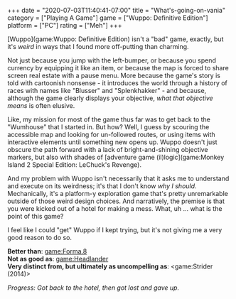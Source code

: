 +++
date = "2020-07-03T11:40:41-07:00"
title = "What's-going-on-vania"
category = ["Playing A Game"]
game = ["Wuppo: Definitive Edition"]
platform = ["PC"]
rating = ["Meh"]
+++

[Wuppo](game:Wuppo: Definitive Edition) isn't a "bad" game, exactly, but it's <i>weird</i> in ways that I found more off-putting than charming.

Not just because you jump with the left-bumper, or because you spend currency by equipping it like an item, or because the map is forced to share screen real estate with a pause menu.  More because the game's story is told with cartoonish nonsense - it introduces the world through a history of races with names like "Blusser" and "Splenkhakker" - and because, although the game clearly displays your objective, <i>what that objective means</i> is often elusive.

Like, my mission for most of the game thus far was to get back to the "Wumhouse" that I started in.  But how?  Well, I guess by scouring the accessible map and looking for un-followed routes, or using items with interactive elements until something new opens up.  Wuppo doesn't just obscure the path forward with a lack of bright-and-shining objective markers, but also with shades of [adventure game (il)logic](game:Monkey Island 2 Special Edition: LeChuck's Revenge).

And my problem with Wuppo isn't necessarily that it asks me to understand and execute on its weirdness; it's that I don't know <i>why I should</i>.  Mechanically, it's a platform-y exploration game that's pretty unremarkable outside of those weird design choices.  And narratively, the premise is that you were kicked out of a hotel for making a mess.  What, uh ... what is the point of this game?

I feel like I could "get" Wuppo if I kept trying, but it's not giving me a very good reason to do so.

<b>Better than</b>: <game:Forma.8>  
<b>Not as good as</b>: <game:Headlander>  
<b>Very distinct from, but ultimately as uncompelling as</b>: <game:Strider (2014)>

<i>Progress: Got back to the hotel, then got lost and gave up.</i>
